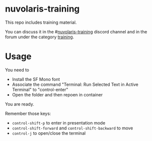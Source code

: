 <!--
  ~ Licensed to the Apache Software Foundation (ASF) under one
  ~ or more contributor license agreements.  See the NOTICE file
  ~ distributed with this work for additional information
  ~ regarding copyright ownership.  The ASF licenses this file
  ~ to you under the Apache License, Version 2.0 (the
  ~ "License"); you may not use this file except in compliance
  ~ with the License.  You may obtain a copy of the License at
  ~
  ~   http://www.apache.org/licenses/LICENSE-2.0
  ~
  ~ Unless required by applicable law or agreed to in writing,
  ~ software distributed under the License is distributed on an
  ~ "AS IS" BASIS, WITHOUT WARRANTIES OR CONDITIONS OF ANY
  ~ KIND, either express or implied.  See the License for the
  ~ specific language governing permissions and limitations
  ~ under the License.
  ~
-->
# nuvolaris-training

This repo includes training material.

You can discuss it in the #[nuvolaris-training](https://discord.gg/TeNA2Pa5Nu) discord channel and in the forum under the category [training](https://github.com/nuvolaris/nuvolaris/discussions/categories/training).

# Usage

You need to 

- Install the SF Mono font 
- Associate the command "Terminal: Run Selected Text in Active Terminal" to "control-enter"
- Open the folder and then repoen in container

You are ready. 

Remember those keys:

- `control-shift-p` to enter in presentation mode
- `control-shift-forward` and `control-shift-backward` to move
- `control-j` to open/close the terminal



